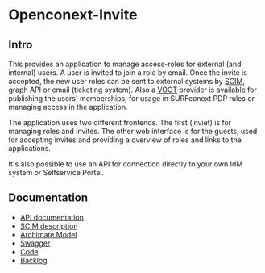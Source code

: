 # Openconext-Invite

## Intro

This provides an application to manage access-roles for external (and
internal) users. A user is invited to join a role by email. Once the invite is
accepted, the new user roles can be sent to external systems by
[SCIM](https://datatracker.ietf.org/doc/html/rfc7643#section-4.1), graph API
or email (ticketing system). Also a
[VOOT](https://wiki.geant.org/display/gn3pjra3/VOOT+specifications) provider is
available for publishing the users' memberships, for usage in SURFconext PDP
rules or managing access in the application.

The application uses two different frontends. The first (inviet) is for
managing roles and invites. The other web interface is for the guests, used
for accepting invites and providing a overview of roles and links to the
applications.

It's also possible to use an API for connection directly to your own IdM system
or Selfservice Portal.

## Documentation

- [API documentation](./api/)
- [SCIM description](./SCIM/)
- [Archimate Model](./Archi/?view=id-942fd1b8aeda45388631ddde7877a745)
- [Swagger](https://invite.test.surfconext.nl/ui/swagger-ui/index.html)
- [Code](https://github.com/OpenConext/OpenConext-Invite/)
- [Backlog](https://www.pivotaltracker.com/n/projects/2641889)
